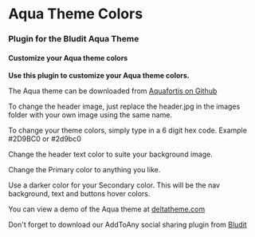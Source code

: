 # Aqua Theme Colors
### Plugin for the Bludit Aqua Theme
#### Customize your Aqua theme colors

**Use this plugin to customize your Aqua theme colors.**

The Aqua theme can be downloaded from [Aquafortis on Github](https://github.com/Aquafortis)

To change the header image, just replace the header.jpg in the images folder with your own image using the same name.

To change your theme colors, simply type in a 6 digit hex code. Example #2D9BC0 or #2d9bc0

Change the header text color to suite your background image.

Change the Primary color to anything you like.

Use a darker color for your Secondary color. This will be the nav background, text and buttons hover colors.

You can view a demo of the Aqua theme at [deltatheme.com](https://deltatheme.com/bludit/aqua/)

Don't forget to download our AddToAny social sharing plugin from [Bludit](https://github.com/dignajar/bludit-plugins)

